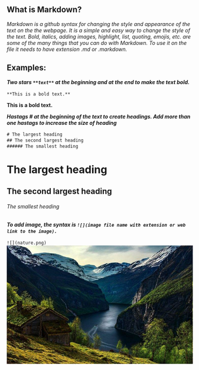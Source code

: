 ## What is Markdown?

*Markdown is a github syntax for changing the style and appearance of the text on the the webpage. It is a simple and easy way
to change the style of the text. Bold, italics, adding images, highlight, list, quoting, emojis, etc. are some of the many things that you
can do with Markdown. To use it on the file it needs to have extension .md or .markdown.* 

## Examples:

_**Two stars `**text**` at the beginning and at the end to make the text bold.**_

`**This is a bold text.**`

**This is a bold text.**

_**Hastags **#** at the beginning of the text to create headings. Add more than one hastags to increase the size of heading**_

```
# The largest heading
## The second largest heading
###### The smallest heading
```
# The largest heading
## The second largest heading
###### The smallest heading
 
_**To add image, the syntax is `![](image file name with extension or web link to the image).`**_ 

`![](nature.png)`
![](nature.png)
 



